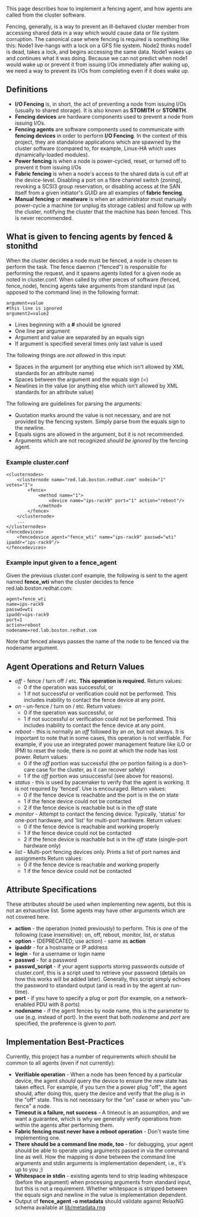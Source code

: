 This page describes how to implement a fencing agent, and how agents are
called from the cluster software.

Fencing, generally, is a way to prevent an ill-behaved cluster member
from accessing shared data in a way which would cause data or file
system corruption. The canonical case where fencing is required is
something like this: Node1 live-hangs with a lock on a GFS file system.
Node2 thinks node1 is dead, takes a lock, and begins accessing the same
data. Node1 wakes up and continues what it was doing. Because we can not
predict when node1 would wake up or prevent it from issuing I/Os
immediately after waking up, we need a way to prevent its I/Os from
completing even if it does wake up.

## Definitions

-   **I/O Fencing** is, in short, the act of preventing a node from
    issuing I/Os (usually to shared storage). It is also known as
    **STOMITH** or **STONITH**.
-   **Fencing devices** are hardware components used to prevent a node
    from issuing I/Os.
-   **Fencing agents** are software components used to communicate with
    **fencing devices** in order to perform **I/O Fencing**. In the
    context of this project, they are standalone applications which are
    spawned by the cluster software (compared to, for example, Linux-HA
    which uses dynamically-loaded modules).
-   **Power fencing** is when a node is power-cycled, reset, or turned
    off to prevent it from issuing I/Os
-   **Fabric fencing** is when a node's access to the shared data is cut
    off at the device-level. Disabling a port on a fibre channel switch
    (zoning), revoking a SCSI3 group reservation, or disabling access at
    the SAN itself from a given initiator's GUID are all examples of
    **fabric fencing**.
-   **Manual fencing** or **meatware** is when an administrator must
    manually power-cycle a machine (or unplug its storage cables) and
    follow up with the cluster, notifying the cluster that the machine
    has been fenced. This is never recommended.

## What is given to fencing agents by fenced & stonithd

When the cluster decides a node must be fenced, a node is chosen to
perform the task. The fence daemon ("fenced") is responsible for
performing the request, and it spawns agents listed for a given node as
noted in cluster.conf. When called by other pieces of software (fenced,
fence\_node), fencing agents take arguments from standard input (as
opposed to the command line) in the following format:

    argument=value
    #this line is ignored
    argument2=value2

-   Lines beginning with a **\#** should be ignored
-   One line per argument
-   Argument and value are separated by an equals sign
-   If argument is specified several times only last value is used

The following things are *not allowed* in this input:

-   Spaces in the argument (or anything else which isn't allowed by XML
    standards for an attribute name)
-   Spaces between the argument and the equals sign (=)
-   Newlines in the value (or anything else which isn't allowed by XML
    standards for an attribute value)

The following are guidelines for parsing the arguments:

-   Quotation marks around the value is not necessary, and are not
    provided by the fencing system. Simply parse from the equals sign to
    the newline.
-   Equals signs are allowed in the argument, but it is not recommended.
-   Arguments which are not recognized *should be ignored* by the
    fencing agent.

### Example cluster.conf

    <clusternodes>
        <clusternode name="red.lab.boston.redhat.com" nodeid="1" votes="1">
            <fence>
                <method name="1">
                    <device name="ips-rack9" port="1" action="reboot"/>
                </method>
            </fence>
        </clusternode>
        ...
    </clusternodes>
    <fencedevices>
        <fencedevice agent="fence_wti" name="ips-rack9" passwd="wti" ipaddr="ips-rack9"/>
    </fencedevices>

### Example input given to a fence\_agent

Given the previous cluster.conf example, the following is sent to the
agent named **fence\_wti** when the cluster decides to fence
red.lab.boston.redhat.com:

    agent=fence_wti
    name=ips-rack9
    passwd=wti
    ipaddr=ips-rack9
    port=1
    action=reboot
    nodename=red.lab.boston.redhat.com

Note that fenced always passes the name of the node to be fenced via the
nodename argument.

## Agent Operations and Return Values

-   *off* - fence / turn off / etc. **This operation is required.**
    Return values:
    -   0 if the operation was successful, or
    -   1 if not successful or verification could not be performed. This
        includes inability to contact the fence device at any point.
-   *on* - un-fence / turn on / etc. Return values:
    -   0 if the operation was successful, or
    -   1 if not successful or verification could not be performed. This
        includes inability to contact the fence device at any point.
-   *reboot* - this is normally an *off* followed by an *on*, but
    not always. It is important to note that in some cases, this
    operation is not verifiable. For example, if you use an integrated
    power management feature like iLO or IPMI to reset the node, there
    is no point at which the node has lost power. Return values:
    -   0 if the *off* portion was successful (the *on* portion failing
        is a don't-care case for the cluster, as it can recover safely)
    -   1 if the *off* portion was unsuccessful (see above for reasons).
-   *status* - this is used by pacemaker to verify that the agent
    is working. It is not required by 'fenced'. Use is encouraged.
    Return values:
    -   0 if the fence device is reachable and the port is in the *on*
        state
    -   1 if the fence device could not be contacted
    -   2 if the fence device is reachable but is in the *off* state
-   *monitor* - Attempt to contact the fencing device. Typically,
    'status' for one-port hardware, and 'list' for multi-port hardware.
    Return values:
    -   0 if the fence device is reachable and working properly
    -   1 if the fence device could not be contacted
    -   2 if the fence device is reachable but is in the *off* state
        (single-port hardware only)
-   *list* - Multi-port fencing devices only. Prints a list of port
    names and assignments Return values:
    -   0 if the fence device is reachable and working properly
    -   1 if the fence device could not be contacted

## Attribute Specifications

These attributes *should* be used when implementing new agents, but this
is not an exhaustive list. Some agents may have other arguments which
are not covered here.

-   **action** - the operation (noted previously) to perform. This is
    one of the following (case insensitive): on, off, reboot, monitor,
    list, or status
-   **option** - (DEPRECATED; use action) - same as **action**
-   **ipaddr** - for a hostname or IP address
-   **login** - for a username or login name
-   **passwd** - for a password
-   **passwd\_script** - if your agent supports storing passwords
    outside of cluster.conf, this is a script used to retrieve your
    password (details on how this works will be added later). Generally,
    this script simply echoes the password to standard output (and is
    read in by the agent at run-time).
-   **port** - if you have to specify a plug or port (for example, on a
    network-enabled PDU with 8 ports)
-   **nodename** - if the agent fences by node name, this is the
    parameter to use (e.g. instead of port). In the event that both
    *nodename* and *port* are specified, the preference is given to
    *port*.

## Implementation Best-Practices

Currently, this project has a number of requirements which should be
common to all agents (even if not currently):

-   **Verifiable operation** - When a node has been fenced by a
    particular device, the agent *should* query the device to ensure the
    new state has taken effect. For example, if you turn the a power
    plug "off", the agent should, after doing this, query the device and
    verify that the plug is in the "off" state. This is not necessary
    for the "on" case or when you "un-fence" a node.
-   **Timeout is a failure, not success** - A timeout is an assumption,
    and we want a guarantee, which is why we generally verify operations
    from within the agents after performing them.
-   **Fabric fencing must never have a reboot operation** - Don't waste
    time implementing one.
-   **There should be a command line mode, too** - for debugging, your
    agent should be able to operate using arguments passed in via the
    command line as well. How the mapping is done between the command
    line arguments and stdin arguments is implementation dependent,
    i.e., it's up to you ;)
-   **Whitespace in stdin** - existing agents tend to strip leading
    whitespace (before the argument) when processing arguments from
    standard input, but this is not a requirement. Whether whitespace is
    stripped between the equals sign and newline in the value is
    implementation dependent.
-   Output of **fence\_agent -o metadata** should validate against
    RelaxNG schema available at [lib/metadata.rng](https://raw.githubusercontent.com/ClusterLabs/fence-agents/master/lib/metadata.rng)
